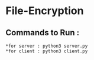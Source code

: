 # File-Encryption
## Commands to Run :
    *for server : python3 server.py
    *for client : python3 client.py
    
